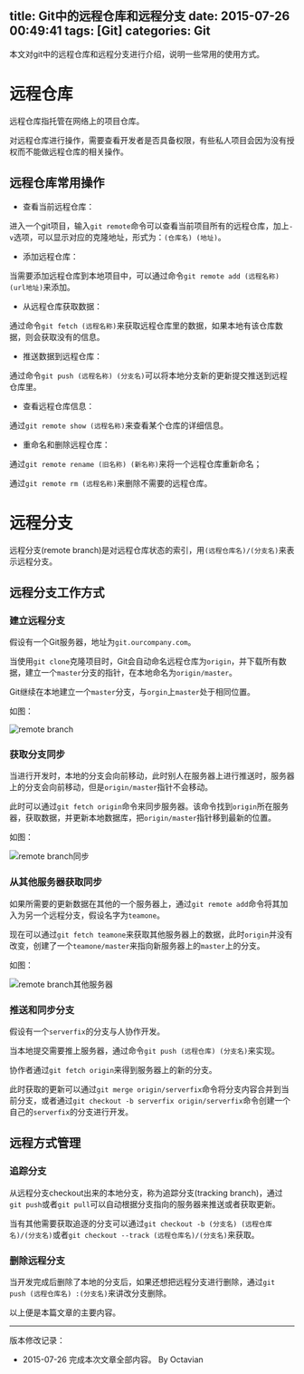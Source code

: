 title: Git中的远程仓库和远程分支
date: 2015-07-26 00:49:41
tags: [Git]
categories: Git
---


本文对git中的远程仓库和远程分支进行介绍，说明一些常用的使用方式。


# 远程仓库

远程仓库指托管在网络上的项目仓库。

对远程仓库进行操作，需要查看开发者是否具备权限，有些私人项目会因为没有授权而不能做远程仓库的相关操作。

## 远程仓库常用操作

+ 查看当前远程仓库：

进入一个git项目，输入`git remote`命令可以查看当前项目所有的远程仓库，加上`-v`选项，可以显示对应的克隆地址，形式为：`(仓库名) (地址)`。

+ 添加远程仓库：

当需要添加远程仓库到本地项目中，可以通过命令`git remote add (远程名称) (url地址)`来添加。

+ 从远程仓库获取数据：

通过命令`git fetch (远程名称)`来获取远程仓库里的数据，如果本地有该仓库数据，则会获取没有的信息。

+ 推送数据到远程仓库：

通过命令`git push (远程名称) (分支名)`可以将本地分支新的更新提交推送到远程仓库里。

+ 查看远程仓库信息：

通过`git remote show (远程名称)`来查看某个仓库的详细信息。

+ 重命名和删除远程仓库：

通过`git remote rename (旧名称) (新名称)`来将一个远程仓库重新命名；

通过`git remote rm (远程名称)`来删除不需要的远程仓库。


# 远程分支

远程分支(remote branch)是对远程仓库状态的索引，用`(远程仓库名)/(分支名)`来表示远程分支。

## 远程分支工作方式

### 建立远程分支

假设有一个Git服务器，地址为`git.ourcompany.com`。

当使用`git clone`克隆项目时，Git会自动命名远程仓库为`origin`，并下载所有数据，建立一个`master`分支的指针，在本地命名为`origin/master`。

Git继续在本地建立一个`master`分支，与`orgin`上`master`处于相同位置。

如图：

![remote branch](http://7xjc5f.com1.z0.glb.clouddn.com/img/remote_branch-1.png)

### 获取分支同步


当进行开发时，本地的分支会向前移动，此时别人在服务器上进行推送时，服务器上的分支会向前移动，但是`origin/master`指针不会移动。

此时可以通过`git fetch origin`命令来同步服务器。该命令找到`origin`所在服务器，获取数据，并更新本地数据库，把`origin/master`指针移到最新的位置。

如图：

![remote branch同步](http://7xjc5f.com1.z0.glb.clouddn.com/img/remote_branch-2.png)

### 从其他服务器获取同步

如果所需要的更新数据在其他的一个服务器上，通过`git remote add`命令将其加入为另一个远程分支，假设名字为`teamone`。

现在可以通过`git fetch teamone`来获取其他服务器上的数据，此时`origin`并没有改变，创建了一个`teamone/master`来指向新服务器上的`master`上的分支。

如图：

![remote branch其他服务器](http://7xjc5f.com1.z0.glb.clouddn.com/img/remote_branch-3.png)

### 推送和同步分支

假设有一个`serverfix`的分支与人协作开发。

当本地提交需要推上服务器，通过命令`git push (远程仓库) (分支名)`来实现。

协作者通过`git fetch origin`来得到服务器上的新的分支。

此时获取的更新可以通过`git merge origin/serverfix`命令将分支内容合并到当前分支，或者通过`git checkout -b serverfix origin/serverfix`命令创建一个自己的`serverfix`的分支进行开发。

## 远程方式管理

### 追踪分支

从远程分支checkout出来的本地分支，称为追踪分支(tracking branch)，通过`git push`或者`git pull`可以自动根据分支指向的服务器来推送或者获取更新。

当有其他需要获取追逐的分支可以通过`git checkout -b (分支名) (远程仓库名)/(分支名)`或者`git checkout --track (远程仓库名)/(分支名)`来获取。

### 删除远程分支

当开发完成后删除了本地的分支后，如果还想把远程分支进行删除，通过`git push (远程仓库名) :(分支名)`来讲改分支删除。

以上便是本篇文章的主要内容。

***

版本修改记录：

+ 2015-07-26 完成本次文章全部内容。 By Octavian
